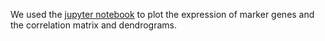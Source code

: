 We used the [jupyter notebook]() to plot the expression of marker genes and the correlation matrix and dendrograms.
